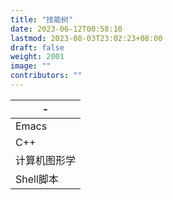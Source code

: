 ```yaml
---
title: "技能树"
date: 2023-06-12T00:58:10
lastmod: 2023-08-03T23:02:23+08:00
draft: false
weight: 2001
image: ""
contributors: ""
---
```


| -       |
|---------|
| Emacs   |
| C++     |
| 计算机图形学 |
| Shell脚本 |

